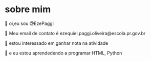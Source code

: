  # sobre mim
 
<p> 👋 oi,eu sou @EzePaggi</p>
<p> 📧 Meu email de contato é ezequiel.paggi.oliveira@escola.pr.gov.br</p>
 <p>👀 estou interessado em ganhar nota na atividade</p>
 <p>🌱 e eu  estou aprendedendo a programar HTML, Python</p>

<!---
EzePaggi/EzePaggi is a ✨ special ✨ repository because its `README.md` (this file) appears on your GitHub profile.
You can click the Preview link to take a look at your changes.
--->
